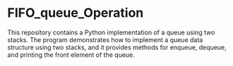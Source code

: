 # FIFO_queue_Operation
This repository contains a Python implementation of a queue using two stacks. The program demonstrates how to implement a queue data structure using two stacks, and it provides methods for enqueue, dequeue, and printing the front element of the queue. 
